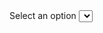 <Label>
    Select an option
    <Select class="mt-2" items={countries} bind:value={selected} />
</Label>